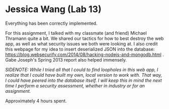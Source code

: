 # Jessica Wang (Lab 13)

Everything has been correctly implemented.

For this assignment, I talked with my classmate (and friend) Michael Thramann quite a bit. We shared our tactics for how to best destroy the web app, as well as what security issues we both were looking at. I also credit this webpage for my idea to insert deserialized JSON into the database:
https://blog.websecurify.com/2014/08/hacking-nodejs-and-mongodb.html .
Gabe Joseph's Spring 2013 report also helped immensely.

*SIDENOTE: While I tried all that I could to find loopholes in this web app, I realize that I could have built my own, local version to work with. That way, I could have peered into the database itself. I will keep this in mind the next time I perform a security assessment, whether in industry or for an assignment.*

Approximately 4 hours spent.
